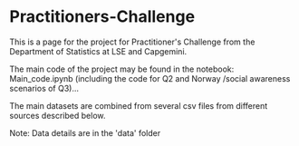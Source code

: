 # Practitioners-Challenge

This is a page for the project for Practitioner's Challenge from the Department of Statistics at LSE and Capgemini.

The main code of the project may be found in the notebook: Main_code.ipynb (including the code for Q2 and Norway /social awareness scenarios of Q3)...

The main datasets are combined from several csv files from different sources described below.

Note: Data details are in the 'data' folder
